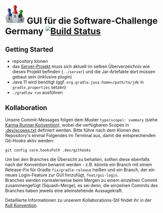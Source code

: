 # <a target="_blank" rel="noopener noreferrer" href="https://www.software-challenge.de"><img width="64" src="https://raw.githubusercontent.com/CAU-Kiel-Tech-Inf/socha-gui/master/assets/build-resources/icon.png" alt="Software-Challenge Germany logo"></a> GUI für die Software-Challenge Germany [![Build Status](https://travis-ci.com/CAU-Kiel-Tech-Inf/gui.svg?branch=master)](https://travis-ci.com/CAU-Kiel-Tech-Inf/gui)

## Getting Started
- repository klonen
- das [Server-Projekt](https://github.com/CAU-Kiel-Tech-Inf/server) muss sich aktuell im selben Überverzeichnis wie dieses Projekt befinden (`../server`) und die Jar-Artefakte dort müssen gebaut sein (inklusive plugin)
- Java 11 wird benötigt (ggf. `org.gradle.java.home=/path/to/jdk` in `gradle.properties` setzen)
- `./gradlew run` ausführen

## Kollaboration

Unsere Commit-Messages folgen dem Muster `type(scope): summary` (siehe [Karma Runner Konvention](http://karma-runner.github.io/latest/dev/git-commit-msg.html)), wobei die verfügbaren Scopes in [.dev/scopes.txt](.dev/scopes.txt) definiert werden. Bitte führe nach dem Klonen des Repository's einmal Folgendes im Terminal aus, damit die entsprechenden Git-Hooks aktiv werden:  

    git config core.hooksPath .dev/githooks

Um bei den Branches die Übersicht zu behalten, sollten diese ebenfalls nach der Konvention benannt werden - z.B. könnte ein Branch mit einem Release-Fix für Gradle `fix/gradle-release` heißen und ein Branch, der ein neues Login-Feature zur GUI hinzufügt, `feat/gui-login`.  
Branches werden normalerweise beim Mergen zu einem einzelnen Commit zusammengefügt (Squash-Merge), es sei denn, die einzelnen Commits des Branches haben jeweils eine alleinstehende Aussagekraft.

Detaillierte Informationen zu unserem Kollaborations-Stil findet ihr in der [Kull Konvention](https://xerus2000.github.io/kull).
